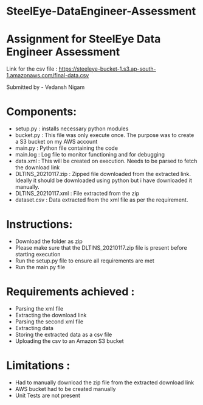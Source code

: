 # SteelEye-DataEngineer-Assessment
# Assignment for SteelEye Data Engineer Assessment

Link for the csv file : https://steeleye-bucket-1.s3.ap-south-1.amazonaws.com/final-data.csv

Submitted by - Vedansh Nigam

# Components:
- setup.py : installs necessary python modules
- bucket.py : This file was only execute once. The purpose was to create a S3 bucket on my AWS account
- main.py : Python file containing the code
- main.log : Log file to monitor functioning and for debugging
- data.xml : This will be created on execution. Needs to be parsed to fetch the download link
- DLTINS_20210117.zip : Zipped file downloaded from the extracted link. Ideally it should be downloaded using python
                        but i have downloaded it manually.
- DLTINS_20210117.xml : File extracted from the zip
- dataset.csv : Data extracted from the xml file as per the requirement.           
          
# Instructions: 
- Download the folder as zip
- Please make sure that the DLTINS_20210117.zip file is present before starting execution
- Run the setup.py file to ensure all requirements are met
- Run the main.py file

# Requirements achieved : 
- Parsing the xml file
- Extracting the download link
- Parsing the second xml file 
- Extracting data
- Storing the extracted data as a csv file
- Uploading the csv to an Amazon S3 bucket

# Limitations :
- Had to manually download the zip file from the extracted download link
- AWS bucket had to be created manually
- Unit Tests are not present
